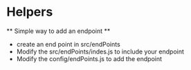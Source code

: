 # Helpers

** Simple way to add an endpoint **  
* create an end point in src/endPoints
* Modify the src/endPoints/indes.js to include your endpoint
* Modify the config/endPoints.js to add the endpoint